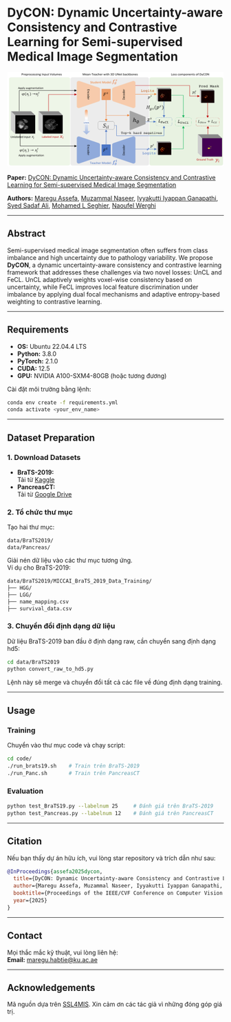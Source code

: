 # DyCON: Dynamic Uncertainty-aware Consistency and Contrastive Learning for Semi-supervised Medical Image Segmentation

![Framework](figures/DyCON_framework.png)

**Paper:** [DyCON: Dynamic Uncertainty-aware Consistency and Contrastive Learning for Semi-supervised Medical Image Segmentation](https://dycon25.github.io/)

**Authors:** [Maregu Assefa](https://scholar.google.com/citations?user=XR6wzDQAAAAJ&hl=en), [Muzammal Naseer](https://muzammal-naseer.com/), [Iyyakutti Iyappan Ganapathi](https://scholar.google.com/citations?user=TMpGqLEAAAAJ&hl=en&oi=ao), [Syed Sadaf Ali](https://scholar.google.com/citations?user=K6GEpXUAAAAJ&hl=en), [Mohamed L Seghier](https://www.ku.ac.ae/college-people/mohamed-seghier), [Naoufel Werghi](https://naoufelwerghi.com/)

---

## Abstract

Semi-supervised medical image segmentation often suffers from class imbalance and high uncertainty due to pathology variability. We propose **DyCON**, a dynamic uncertainty-aware consistency and contrastive learning framework that addresses these challenges via two novel losses: UnCL and FeCL. UnCL adaptively weights voxel-wise consistency based on uncertainty, while FeCL improves local feature discrimination under imbalance by applying dual focal mechanisms and adaptive entropy-based weighting to contrastive learning.

---

## Requirements

- **OS:** Ubuntu 22.04.4 LTS
- **Python:** 3.8.0
- **PyTorch:** 2.1.0
- **CUDA:** 12.5
- **GPU:** NVIDIA A100-SXM4-80GB (hoặc tương đương)

Cài đặt môi trường bằng lệnh:
```bash
conda env create -f requirements.yml
conda activate <your_env_name>
```

---

## Dataset Preparation

### 1. Download Datasets

- **BraTS-2019:**  
  Tải từ [Kaggle](https://www.kaggle.com/datasets/aryashah2k/brain-tumor-segmentation-brats-2019/data)
- **PancreasCT:**  
  Tải từ [Google Drive](https://drive.google.com/drive/folders/1kQX8z34kF62ZF_1-DqFpIosB4zDThvPz?usp=sharing)

### 2. Tổ chức thư mục

Tạo hai thư mục:
```
data/BraTS2019/
data/Pancreas/
```

Giải nén dữ liệu vào các thư mục tương ứng.  
Ví dụ cho BraTS-2019:
```
data/BraTS2019/MICCAI_BraTS_2019_Data_Training/
├── HGG/
├── LGG/
├── name_mapping.csv
├── survival_data.csv
```

### 3. Chuyển đổi định dạng dữ liệu

Dữ liệu BraTS-2019 ban đầu ở định dạng raw, cần chuyển sang định dạng hd5:
```bash
cd data/BraTS2019
python convert_raw_to_hd5.py
```
Lệnh này sẽ merge và chuyển đổi tất cả các file về đúng định dạng training.

---

## Usage

### Training

Chuyển vào thư mục code và chạy script:
```bash
cd code/
./run_brats19.sh    # Train trên BraTS-2019
./run_Panc.sh       # Train trên PancreasCT
```

### Evaluation

```bash
python test_BraTS19.py --labelnum 25     # Đánh giá trên BraTS-2019
python test_Pancreas.py --labelnum 12    # Đánh giá trên PancreasCT
```

---

## Citation

Nếu bạn thấy dự án hữu ích, vui lòng star repository và trích dẫn như sau:
```bibtex
@InProceedings{assefa2025dycon,
  title={DyCON: Dynamic Uncertainty-aware Consistency and Contrastive Learning for Semi-supervised Medical Image Segmentation},
  author={Maregu Assefa, Muzammal Naseer, Iyyakutti Iyappan Ganapathi, Syed Sadaf Ali, Mohamed L Seghier, Naoufel Werghi},
  booktitle={Proceedings of the IEEE/CVF Conference on Computer Vision and Pattern Recognition (CVPR)},
  year={2025}
}
```

---

## Contact

Mọi thắc mắc kỹ thuật, vui lòng liên hệ:  
**Email:** maregu.habtie@ku.ac.ae

---

## Acknowledgements

Mã nguồn dựa trên [SSL4MIS](https://github.com/HiLab-git/SSL4MIS). Xin cảm ơn các tác giả vì những đóng góp giá trị.
